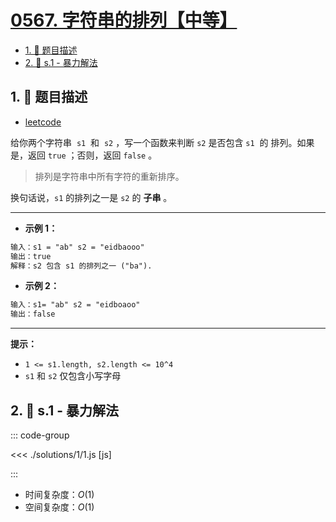 # [0567. 字符串的排列【中等】](https://github.com/tnotesjs/TNotes.leetcode/tree/main/notes/0567.%20%E5%AD%97%E7%AC%A6%E4%B8%B2%E7%9A%84%E6%8E%92%E5%88%97%E3%80%90%E4%B8%AD%E7%AD%89%E3%80%91)

<!-- region:toc -->

- [1. 📝 题目描述](#1--题目描述)
- [2. 🎯 s.1 - 暴力解法](#2--s1---暴力解法)

<!-- endregion:toc -->

## 1. 📝 题目描述

- [leetcode](https://leetcode.cn/problems/permutation-in-string/)

给你两个字符串  `s1`  和  `s2` ，写一个函数来判断 `s2` 是否包含 `s1`  的 排列。如果是，返回 `true` ；否则，返回 `false` 。

> 排列是字符串中所有字符的重新排序。

换句话说，`s1` 的排列之一是 `s2` 的 **子串** 。

---

- **示例 1：**

```txt
输入：s1 = "ab" s2 = "eidbaooo"
输出：true
解释：s2 包含 s1 的排列之一 ("ba").
```

- **示例 2：**

```txt
输入：s1= "ab" s2 = "eidboaoo"
输出：false
```

---

**提示：**

- `1 <= s1.length, s2.length <= 10^4`
- `s1` 和 `s2` 仅包含小写字母

## 2. 🎯 s.1 - 暴力解法

::: code-group

<<< ./solutions/1/1.js [js]

:::

- 时间复杂度：$O(1)$
- 空间复杂度：$O(1)$
